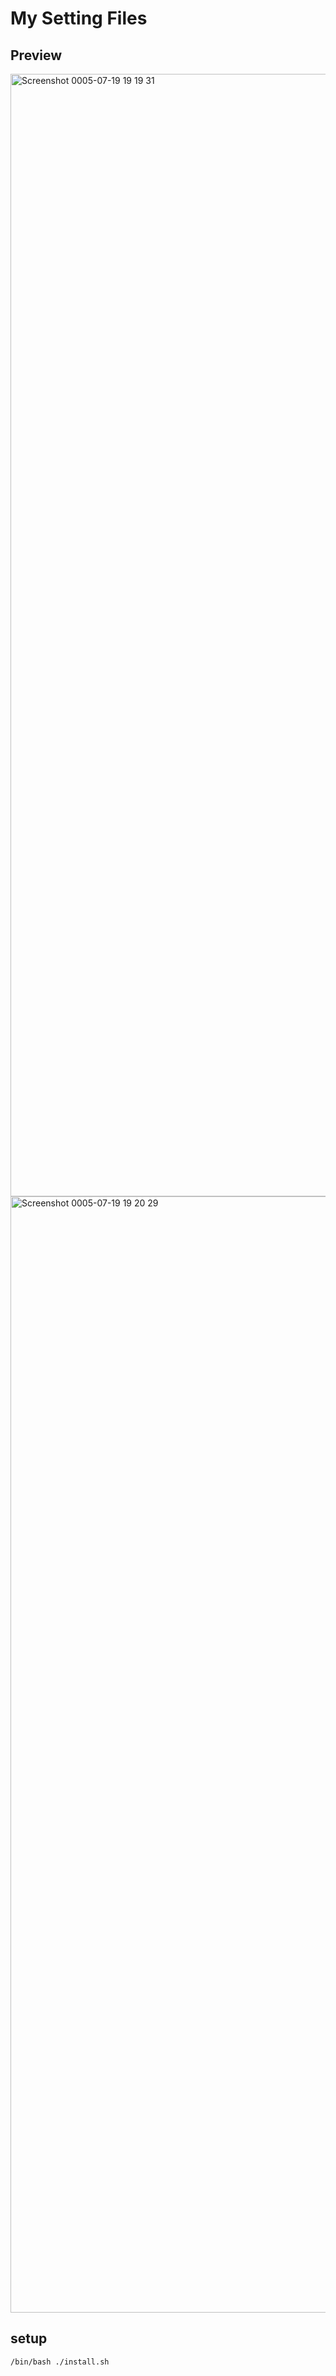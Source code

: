 # My Setting Files

## Preview

<img width="1796" alt="Screenshot 0005-07-19 19 19 31" src="https://github.com/k4ssyi/dotfiles/assets/36563045/aeafc294-7252-4a60-b1b7-5097c553b773">

<img width="1786" alt="Screenshot 0005-07-19 19 20 29" src="https://github.com/k4ssyi/dotfiles/assets/36563045/12a93138-9143-4178-b051-dd9427e97312">


## setup

```
/bin/bash ./install.sh
```
